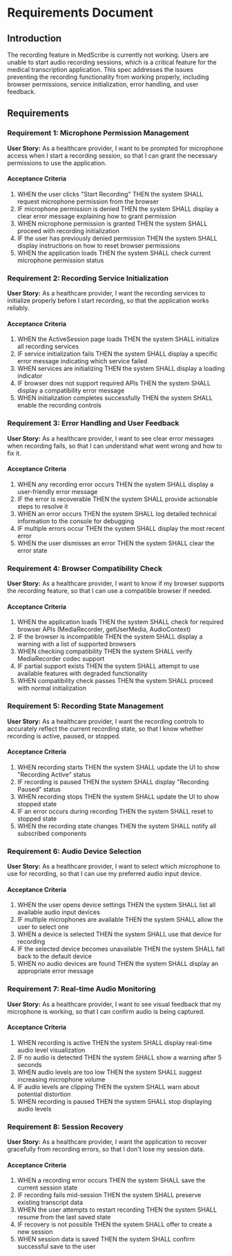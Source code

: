 # Requirements Document

## Introduction

The recording feature in MedScribe is currently not working. Users are unable to start audio recording sessions, which is a critical feature for the medical transcription application. This spec addresses the issues preventing the recording functionality from working properly, including browser permissions, service initialization, error handling, and user feedback.

## Requirements

### Requirement 1: Microphone Permission Management

**User Story:** As a healthcare provider, I want to be prompted for microphone access when I start a recording session, so that I can grant the necessary permissions to use the application.

#### Acceptance Criteria

1. WHEN the user clicks "Start Recording" THEN the system SHALL request microphone permission from the browser
2. IF microphone permission is denied THEN the system SHALL display a clear error message explaining how to grant permission
3. WHEN microphone permission is granted THEN the system SHALL proceed with recording initialization
4. IF the user has previously denied permission THEN the system SHALL display instructions on how to reset browser permissions
5. WHEN the application loads THEN the system SHALL check current microphone permission status

### Requirement 2: Recording Service Initialization

**User Story:** As a healthcare provider, I want the recording services to initialize properly before I start recording, so that the application works reliably.

#### Acceptance Criteria

1. WHEN the ActiveSession page loads THEN the system SHALL initialize all recording services
2. IF service initialization fails THEN the system SHALL display a specific error message indicating which service failed
3. WHEN services are initializing THEN the system SHALL display a loading indicator
4. IF browser does not support required APIs THEN the system SHALL display a compatibility error message
5. WHEN initialization completes successfully THEN the system SHALL enable the recording controls

### Requirement 3: Error Handling and User Feedback

**User Story:** As a healthcare provider, I want to see clear error messages when recording fails, so that I can understand what went wrong and how to fix it.

#### Acceptance Criteria

1. WHEN any recording error occurs THEN the system SHALL display a user-friendly error message
2. IF the error is recoverable THEN the system SHALL provide actionable steps to resolve it
3. WHEN an error occurs THEN the system SHALL log detailed technical information to the console for debugging
4. IF multiple errors occur THEN the system SHALL display the most recent error
5. WHEN the user dismisses an error THEN the system SHALL clear the error state

### Requirement 4: Browser Compatibility Check

**User Story:** As a healthcare provider, I want to know if my browser supports the recording feature, so that I can use a compatible browser if needed.

#### Acceptance Criteria

1. WHEN the application loads THEN the system SHALL check for required browser APIs (MediaRecorder, getUserMedia, AudioContext)
2. IF the browser is incompatible THEN the system SHALL display a warning with a list of supported browsers
3. WHEN checking compatibility THEN the system SHALL verify MediaRecorder codec support
4. IF partial support exists THEN the system SHALL attempt to use available features with degraded functionality
5. WHEN compatibility check passes THEN the system SHALL proceed with normal initialization

### Requirement 5: Recording State Management

**User Story:** As a healthcare provider, I want the recording controls to accurately reflect the current recording state, so that I know whether recording is active, paused, or stopped.

#### Acceptance Criteria

1. WHEN recording starts THEN the system SHALL update the UI to show "Recording Active" status
2. IF recording is paused THEN the system SHALL display "Recording Paused" status
3. WHEN recording stops THEN the system SHALL update the UI to show stopped state
4. IF an error occurs during recording THEN the system SHALL reset to stopped state
5. WHEN the recording state changes THEN the system SHALL notify all subscribed components

### Requirement 6: Audio Device Selection

**User Story:** As a healthcare provider, I want to select which microphone to use for recording, so that I can use my preferred audio input device.

#### Acceptance Criteria

1. WHEN the user opens device settings THEN the system SHALL list all available audio input devices
2. IF multiple microphones are available THEN the system SHALL allow the user to select one
3. WHEN a device is selected THEN the system SHALL use that device for recording
4. IF the selected device becomes unavailable THEN the system SHALL fall back to the default device
5. WHEN no audio devices are found THEN the system SHALL display an appropriate error message

### Requirement 7: Real-time Audio Monitoring

**User Story:** As a healthcare provider, I want to see visual feedback that my microphone is working, so that I can confirm audio is being captured.

#### Acceptance Criteria

1. WHEN recording is active THEN the system SHALL display real-time audio level visualization
2. IF no audio is detected THEN the system SHALL show a warning after 5 seconds
3. WHEN audio levels are too low THEN the system SHALL suggest increasing microphone volume
4. IF audio levels are clipping THEN the system SHALL warn about potential distortion
5. WHEN recording is paused THEN the system SHALL stop displaying audio levels

### Requirement 8: Session Recovery

**User Story:** As a healthcare provider, I want the application to recover gracefully from recording errors, so that I don't lose my session data.

#### Acceptance Criteria

1. WHEN a recording error occurs THEN the system SHALL save the current session state
2. IF recording fails mid-session THEN the system SHALL preserve existing transcript data
3. WHEN the user attempts to restart recording THEN the system SHALL resume from the last saved state
4. IF recovery is not possible THEN the system SHALL offer to create a new session
5. WHEN session data is saved THEN the system SHALL confirm successful save to the user
